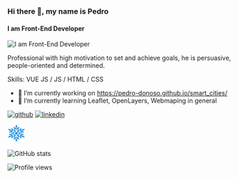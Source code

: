 ### Hi there 👋, my name is Pedro
#### I am Front-End Developer
![I am Front-End Developer](https://pedro-donoso.github.io/smart_cities/)

Professional with high motivation to set and achieve goals, he is persuasive, people-oriented and determined.

Skills: VUE JS / JS / HTML / CSS

- 🔭 I’m currently working on https://pedro-donoso.github.io/smart_cities/ 
- 🌱 I’m currently learning Leaflet, OpenLayers, Webmaping in general 


[<img src='https://cdn.jsdelivr.net/npm/simple-icons@3.0.1/icons/github.svg' alt='github' height='40'>](https://github.com/pedro-donoso)  [<img src='https://cdn.jsdelivr.net/npm/simple-icons@3.0.1/icons/linkedin.svg' alt='linkedin' height='40'>](https://www.linkedin.com/in/pedro-donoso/)  

<a href='https://archiveprogram.github.com/'><img src='https://raw.githubusercontent.com/acervenky/animated-github-badges/master/assets/acbadge.gif' width='40' height='40'></a> 

![GitHub stats](https://github-readme-stats.vercel.app/api?username=pedro-donoso&show_icons=true)  

![Profile views](https://gpvc.arturio.dev/pedro-donoso)  

